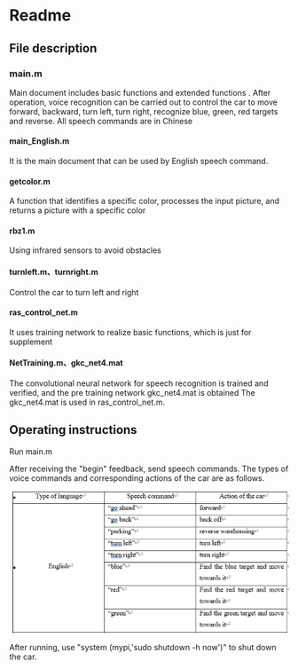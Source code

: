 # Readme

## File description

### main.m

Main document includes basic functions and extended functions . After operation, voice recognition can be carried out to control the car to move forward, backward, turn left, turn right, recognize blue, green, red targets and reverse. All speech commands are in Chinese

#### main_English.m

It is the main document that can be used by English speech command.

#### getcolor.m

A function that identifies a specific color, processes the input picture, and returns a picture with a specific color

#### rbz1.m

Using infrared sensors to avoid obstacles

#### turnleft.m、turnright.m

Control the car to turn left and right

#### ras_control_net.m

It uses training network to realize basic functions, which is just for supplement

#### NetTraining.m、gkc_net4.mat

The convolutional neural network for speech recognition is trained and verified, and the pre training network gkc_net4.mat is obtained  The gkc_net4.mat is used in ras_control_net.m.



## Operating instructions

Run main.m

After receiving the "begin" feedback, send speech commands. The types of voice commands and corresponding actions of the car are as follows.

![image](https://github.com/young-xx/voice-controlled-robot/blob/add-license-1/image-20220602222423100.png)

After running, use "system (mypi,'sudo shutdown -h now')"  to shut down the car.

